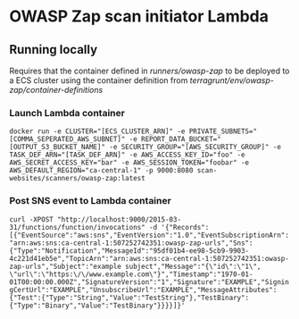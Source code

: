 # OWASP Zap scan initiator Lambda

## Running locally

Requires that the container defined in *runners/owasp-zap* to be deployed to a ECS cluster using the container definition from *terragrunt/env/owasp-zap/container-definitions*

### Launch Lambda container

`docker run -e CLUSTER="[ECS_CLUSTER_ARN]" -e PRIVATE_SUBNETS="[COMMA_SEPERATED_AWS_SUBNET]" -e REPORT_DATA_BUCKET="[OUTPUT_S3_BUCKET_NAME]" -e SECURITY_GROUP="[AWS_SECURITY_GROUP]" -e TASK_DEF_ARN="[TASK_DEF_ARN]" -e AWS_ACCESS_KEY_ID="foo" -e AWS_SECRET_ACCESS_KEY="bar" -e AWS_SESSION_TOKEN="foobar" -e AWS_DEFAULT_REGION="ca-central-1" -p 9000:8080 scan-websites/scanners/owasp-zap:latest`

### Post SNS event to Lambda container

`curl -XPOST "http://localhost:9000/2015-03-31/functions/function/invocations" -d '{"Records":[{"EventSource":"aws:sns","EventVersion":"1.0","EventSubscriptionArn":"arn:aws:sns:ca-central-1:507252742351:owasp-zap-urls","Sns":{"Type":"Notification","MessageId":"95df01b4-ee98-5cb9-9903-4c221d41eb5e","TopicArn":"arn:aws:sns:ca-central-1:507252742351:owasp-zap-urls","Subject":"example subject","Message":"{\"id\":\"1\", \"url\":\"https:\/\/www.example.com\"}","Timestamp":"1970-01-01T00:00:00.000Z","SignatureVersion":"1","Signature":"EXAMPLE","SigningCertUrl":"EXAMPLE","UnsubscribeUrl":"EXAMPLE","MessageAttributes":{"Test":{"Type":"String","Value":"TestString"},"TestBinary":{"Type":"Binary","Value":"TestBinary"}}}}]}'`